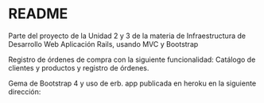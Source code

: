 # README

Parte del proyecto de la Unidad 2 y 3 de la materia de Infraestructura de Desarrollo Web Aplicación Rails, usando MVC y Bootstrap

Registro de órdenes de compra con la siguiente funcionalidad: Catálogo de clientes y productos y registro de órdenes.

Gema de Bootstrap 4 y uso de erb. app publicada en heroku en la siguiente dirección:
